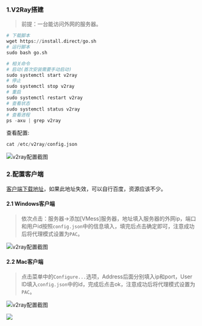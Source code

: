 ### 1.V2Ray搭建
> 前提：一台能访问外网的服务器。
```python
# 下载脚本
wget https://install.direct/go.sh
# 运行脚本
sudo bash go.sh 

# 相关命令
# 启动(首次安装需要手动启动)
sudo systemctl start v2ray
# 停止
sudo systemctl stop v2ray
# 重启
sudo systemctl restart v2ray
# 查看状态
sudo systemctl status v2ray
# 查看进程
ps -axu | grep v2ray
```
查看配置:
```python
cat /etc/v2ray/config.json
```
![v2ray配置截图](https://dog.fadeaway.ltd/media/2020/05/02/QQ20200501-1206272x.png)

### 2.配置客户端
[客户端下载地址](https://tlanyan.me/v2ray-clients-download/)，如果此地址失效，可以自行百度，资源应该不少。
#### 2.1 Windows客户端
> 依次点击：服务器->添加[VMess]服务器，地址填入服务器的外网ip，端口和用户id按照`config.json`中的信息填入，填完后点击确定即可，注意成功后将代理模式设置为`PAC`。          

![v2ray配置截图](https://dog.fadeaway.ltd/media/2020/05/03/572491588470086_.pic.jpg)

#### 2.2 Mac客户端
> 点击菜单中的`Configure...`选项，Address后面分别填入ip和port，User ID填入`config.json`中的id，完成后点击ok，注意成功后将代理模式设置为`PAC`。

![v2ray配置截图](https://dog.fadeaway.ltd/media/2020/05/03/572501588471082_.pic_hd.jpg)

<img src="http://latex.codecogs.com/gif.latex?{\frac {a}{b^2}}" />